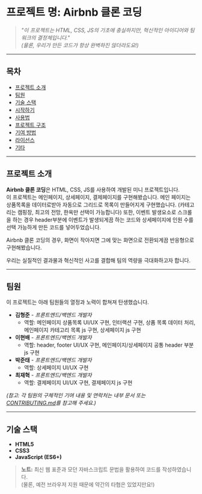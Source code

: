 # 프로젝트 명: **Airbnb 클론 코딩**

> _"이 프로젝트는 HTML, CSS, JS의 기초에 충실하지만, 혁신적인 아이디어와 팀워크의 결정체입니다."_  
> *(물론, 우리가 만든 코드가 항상 완벽하진 않더라도요!)*

---

## 목차
- [프로젝트 소개](#프로젝트-소개)
- [팀원](#팀원)
- [기술 스택](#기술-스택)
- [시작하기](#시작하기)
- [사용법](#사용법)
- [프로젝트 구조](#프로젝트-구조)
- [기여 방법](#기여-방법)
- [라이선스](#라이선스)
- [기타](#기타)

---

## 프로젝트 소개
**Airbnb 클론 코딩**은 HTML, CSS, JS를 사용하여 개발된 미니 프로젝트입니다.  
이 프로젝트는 메인페이지, 상세페이지, 결제페이지를 구현해봤습니다.
메인 페이지는 상품목록을 데이터로받아 자동으로 그리드로 목록이 만들어지게 구현했습니다. (카테고리는 캠핑장, 최고의 전망, 한옥만 선택이 가능합니다)
또한, 이벤트 발생요소로 스크롤을 하는 경우 header부분에 이벤트가 발생되게끔 하는 코드와 상세페이지에 인원 수를 선택 가능하게 만든 코드를 넣어두었습니다.

Airbnb 클론 코딩의 경우, 화면이 작아지면 그에 맞는 화면으로 전환되게끔 반응형으로 구현해봤습니다.  

우리는 실질적인 결과물과 혁신적인 사고를 결합해 팀의 역량을 극대화하고자 합니다.

---

## 팀원
이 프로젝트는 아래 팀원들의 열정과 노력이 합쳐져 탄생했습니다.

- **김형준** - *프론트엔드/백엔드 개발자*  
  - 역할: 메인페이지 상품목록 UI/UX 구현, 인터랙션 구현, 상품 목록 데이터 처리, 메인페이지 카테고리 목록 js 구현, 상세페이지 js 구현
- **이현배** - *프론트엔드/백엔드 개발자*  
  - 역할: header, footer UI/UX 구현, 메인페이지/상세페이지 공통 header 부분 js 구현
- **박준태** - *프론트엔드/백엔드 개발자*  
  - 역할: 상세페이지 UI/UX 구현
- **최재혁** - *프론트엔드/백엔드 개발자*  
  - 역할: 결제페이지 UI/UX 구현, 결제페이지 js 구현

_(참고: 각 팀원의 구체적인 기여 내용 및 연락처는 내부 문서 또는 [CONTRIBUTING.md](CONTRIBUTING.md)를 참고해 주세요.)_

---

## 기술 스택
- **HTML5**
- **CSS3**
- **JavaScript (ES6+)**

> **노트:** 최신 웹 표준과 모던 자바스크립트 문법을 활용하여 코드를 작성하였습니다.  
> (물론, 예전 브라우저 지원 때문에 약간의 타협은 있었지만요!)

